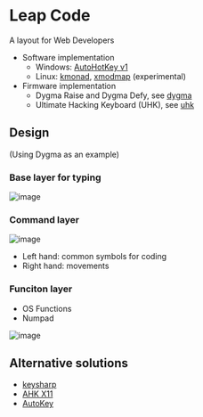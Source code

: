 # Leap Code

A layout for Web Developers

- Software implementation
  - Windows: [AutoHotKey v1](./ahk/)
  - Linux: [kmonad](./kmonad), [xmodmap](./xmodmap/) (experimental)
- Firmware implementation
  - Dygma Raise and Dygma Defy, see [dygma](./dygma/)
  - Ultimate Hacking Keyboard (UHK), see [uhk](./uhk/)

## Design

(Using Dygma as an example)

### Base layer for typing

![image](https://github.com/chuanqisun/leap-code/assets/1895289/7e8515c9-d0be-43d5-b842-c66ccf5c0299)


### Command layer

![image](https://github.com/chuanqisun/leap-code/assets/1895289/b59f9b19-48e6-491d-9b73-c8ca52e86469)

- Left hand: common symbols for coding
- Right hand: movements

### Funciton layer
- OS Functions
- Numpad

![image](https://github.com/chuanqisun/leap-code/assets/1895289/deec5d04-0395-4a88-ad02-e09316ad459e)


## Alternative solutions

- [keysharp](https://bitbucket.org/mfeemster/keysharp/src/master/)
- [AHK X11](https://github.com/phil294/AHK_X11)
- [AutoKey](https://github.com/autokey/autokey)
